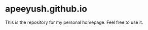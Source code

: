 apeeyush.github.io
==================

This is the repository for my personal homepage. Feel free to use it.
